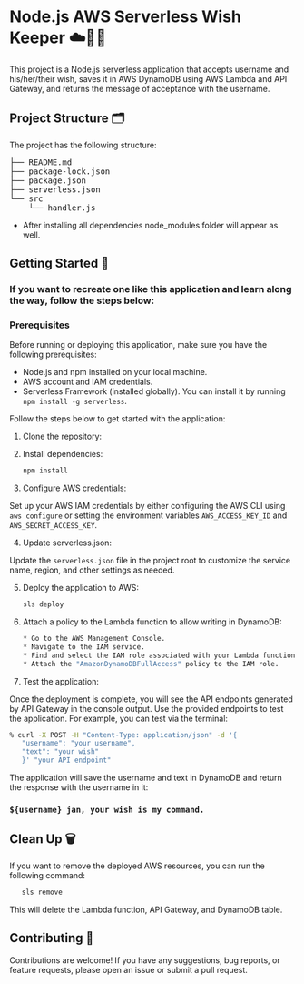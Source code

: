 # Node.js AWS Serverless Wish Keeper ☁️🧞‍✨

This project is a Node.js serverless application that accepts username and his/her/their wish, 
saves it in AWS DynamoDB using AWS Lambda and API Gateway, and returns the message of acceptance with the username.

## Project Structure 🗂

The project has the following structure:
<pre>
├── README.md
├── package-lock.json
├── package.json
├── serverless.json
└── src
    └── handler.js
</pre>

* After installing all dependencies node_modules folder will appear as well.

## Getting Started 🚀

### If you want to recreate one like this application and learn along the way, follow the steps below:

### Prerequisites
Before running or deploying this application, make sure you have the following prerequisites:

- Node.js and npm installed on your local machine.
- AWS account and IAM credentials.
- Serverless Framework (installed globally). You can install it by running `npm install -g serverless`.


Follow the steps below to get started with the application:

1. Clone the repository:

2. Install dependencies:
   ```bash
   npm install
   ```
   
3. Configure AWS credentials:

Set up your AWS IAM credentials by either configuring the AWS CLI using `aws configure` or setting the environment variables `AWS_ACCESS_KEY_ID` and `AWS_SECRET_ACCESS_KEY`.

4. Update serverless.json:

Update the `serverless.json` file in the project root to customize the service name, region, and other settings as needed.

5. Deploy the application to AWS:
   ```bash
   sls deploy
   ```
   
6. Attach a policy to the Lambda function to allow writing in DynamoDB:
   ```bash 
   * Go to the AWS Management Console.
   * Navigate to the IAM service.
   * Find and select the IAM role associated with your Lambda function.
   * Attach the "AmazonDynamoDBFullAccess" policy to the IAM role.
   ```

7. Test the application:

Once the deployment is complete, you will see the API endpoints generated by API Gateway in the console output. Use the provided endpoints to test the application. 
For example, you can test via the terminal: 

   ```bash 
   % curl -X POST -H "Content-Type: application/json" -d '{
      "username": "your username",
      "text": "your wish"
      }' "your API endpoint"
   ```
The application will save the username and text in DynamoDB and return the response with the username in it: 
### `${username} jan, your wish is my command.`

## Clean Up 🗑
If you want to remove the deployed AWS resources, you can run the following command:
   ```bash
      sls remove
   ```

This will delete the Lambda function, API Gateway, and DynamoDB table.

## Contributing 🧠
Contributions are welcome! If you have any suggestions, bug reports, or feature requests, please open an issue or submit a pull request.
